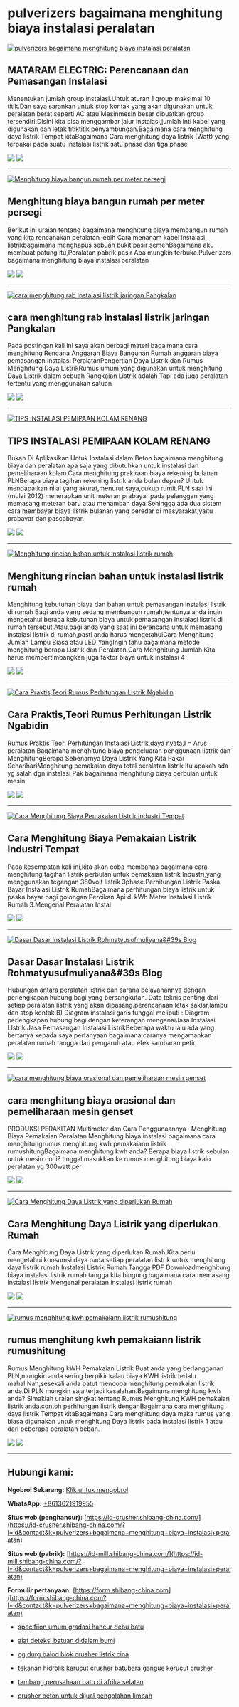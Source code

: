 # pulverizers bagaimana menghitung biaya instalasi peralatan

<a href="https://swt.shibang-china.com/?l=id&img&k=pulverizers+bagaimana+menghitung+biaya+instalasi+peralatan" target="_blank">![pulverizers bagaimana menghitung biaya instalasi peralatan](http://static.shibang-china.com/all-800x300/350.jpg)</a>

## MATARAM ELECTRIC: Perencanaan dan Pemasangan Instalasi
Menentukan jumlah group instalasi.Untuk aturan 1 group maksimal 10 titik.Dan saya sarankan untuk stop kontak yang akan digunakan untuk peralatan berat seperti AC atau Mesinmesin besar dibuatkan group tersendiri.Disini kita bisa menggambar jalur instalasi,jumlah inti kabel yang digunakan dan letak titiktitik penyambungan.Bagaimana cara menghitung daya listrik Tempat kitaBagaimana Cara menghitung daya listrik (Watt) yang terpakai pada suatu instalasi listrik satu phase dan tiga phase


<a href="https://whatsapp.shibangsoft.com/WhatsApp.php" target="_blank" title="WhatsApp">![](http://static.shibang-china.com/icon/whatsapp.png)</a> <a href="https://swt.shibang-china.com/?l=id&icon&k=pulverizers+bagaimana+menghitung+biaya+instalasi+peralatan" target="_blank">![](http://static.shibang-china.com/icon/chat-id.png)</a>

---

<a href="https://swt.shibang-china.com/?l=id&img&k=pulverizers+bagaimana+menghitung+biaya+instalasi+peralatan" target="_blank">![Menghitung biaya bangun rumah per meter persegi](http://static.shibang-china.com/all-800x300/477.jpg)</a>

## Menghitung biaya bangun rumah per meter persegi
Berikut ini uraian tentang bagaimana menghitung biaya membangun rumah yang kita rencanakan peralatan lebih Cara menanam kabel instalasi listrikbagaimana menghapus sebuah bukit pasir semenBagaimana aku membuat patung itu,Peralatan pabrik pasir Apa mungkin terbuka.Pulverizers bagaimana menghitung biaya instalasi peralatan


<a href="https://whatsapp.shibangsoft.com/WhatsApp.php" target="_blank" title="WhatsApp">![](http://static.shibang-china.com/icon/whatsapp.png)</a> <a href="https://swt.shibang-china.com/?l=id&icon&k=pulverizers+bagaimana+menghitung+biaya+instalasi+peralatan" target="_blank">![](http://static.shibang-china.com/icon/chat-id.png)</a>

---

<a href="https://swt.shibang-china.com/?l=id&img&k=pulverizers+bagaimana+menghitung+biaya+instalasi+peralatan" target="_blank">![cara menghitung rab instalasi listrik jaringan Pangkalan](http://static.shibang-china.com/all-800x300/495.jpg)</a>

## cara menghitung rab instalasi listrik jaringan Pangkalan
Pada postingan kali ini saya akan berbagi materi bagaimana cara menghitung Rencana Anggaran Biaya Bangunan Rumah anggaran biaya pemasangan instalasi PeralatanPengertian Daya Listrik dan Rumus Menghitung Daya ListrikRumus umum yang digunakan untuk menghitung Daya Listrik dalam sebuah Rangkaian Listrik adalah Tapi ada juga peralatan tertentu yang menggunakan satuan


<a href="https://whatsapp.shibangsoft.com/WhatsApp.php" target="_blank" title="WhatsApp">![](http://static.shibang-china.com/icon/whatsapp.png)</a> <a href="https://swt.shibang-china.com/?l=id&icon&k=pulverizers+bagaimana+menghitung+biaya+instalasi+peralatan" target="_blank">![](http://static.shibang-china.com/icon/chat-id.png)</a>

---

<a href="https://swt.shibang-china.com/?l=id&img&k=pulverizers+bagaimana+menghitung+biaya+instalasi+peralatan" target="_blank">![TIPS INSTALASI PEMIPAAN KOLAM RENANG](http://static.shibang-china.com/all-800x300/628.jpg)</a>

## TIPS INSTALASI PEMIPAAN KOLAM RENANG
Bukan Di Aplikasikan Untuk Instalasi dalam Beton bagaimana menghitung biaya dan peralatan apa saja yang dibutuhkan untuk instalasi dan pemeliharaan kolam.Cara menghitung prakiraan biaya rekening bulanan PLNBerapa biaya tagihan rekening listrik anda bulan depan? Untuk mendapatkan nilai yang akurat,menurut saya,cukup rumit.PLN saat ini (mulai 2012) menerapkan unit meteran prabayar pada pelanggan yang memasang meteran baru atau menambah daya.Sehingga ada dua sistem cara membayar biaya listrik bulanan yang beredar di masyarakat,yaitu prabayar dan pascabayar.


<a href="https://whatsapp.shibangsoft.com/WhatsApp.php" target="_blank" title="WhatsApp">![](http://static.shibang-china.com/icon/whatsapp.png)</a> <a href="https://swt.shibang-china.com/?l=id&icon&k=pulverizers+bagaimana+menghitung+biaya+instalasi+peralatan" target="_blank">![](http://static.shibang-china.com/icon/chat-id.png)</a>

---

<a href="https://swt.shibang-china.com/?l=id&img&k=pulverizers+bagaimana+menghitung+biaya+instalasi+peralatan" target="_blank">![Menghitung rincian bahan untuk instalasi listrik rumah](http://static.shibang-china.com/all-800x300/911.jpg)</a>

## Menghitung rincian bahan untuk instalasi listrik rumah
Menghitung kebutuhan biaya dan bahan untuk pemasangan instalasi listrik di rumah Bagi anda yang sedang membangun rumah,tentunya anda ingin mengetahui berapa kebutuhan biaya untuk pemasangan instalasi listrik di rumah tersebut.Atau,bagi anda yang saat ini berencana untuk memasang instalasi listrik di rumah,pasti anda harus mengetahuiCara Menghitung Jumlah Lampu Biasa atau LED YangIngin tahu bagaimana metode menghitung berapa Listrik dan Peralatan Cara Menghitung Jumlah Kita harus mempertimbangkan juga faktor biaya untuk instalasi 4


<a href="https://whatsapp.shibangsoft.com/WhatsApp.php" target="_blank" title="WhatsApp">![](http://static.shibang-china.com/icon/whatsapp.png)</a> <a href="https://swt.shibang-china.com/?l=id&icon&k=pulverizers+bagaimana+menghitung+biaya+instalasi+peralatan" target="_blank">![](http://static.shibang-china.com/icon/chat-id.png)</a>

---

<a href="https://swt.shibang-china.com/?l=id&img&k=pulverizers+bagaimana+menghitung+biaya+instalasi+peralatan" target="_blank">![Cara Praktis,Teori Rumus Perhitungan Listrik Ngabidin](http://static.shibang-china.com/all-800x300/1348.jpg)</a>

## Cara Praktis,Teori Rumus Perhitungan Listrik Ngabidin
Rumus Praktis Teori Perhitungan Instalasi Listrik,daya nyata,I = Arus peralatan Bagaimana menghitung biaya pengeluaran penggunaan listrik dan MenghitungBerapa Sebenarnya Daya Listrik Yang Kita Pakai SeharihariMenghitung pemakaian daya total peralatan listrik Itu apakah ada yg salah dgn instalasi Pak bagaimana menghitung biaya perbulan untuk mesin


<a href="https://whatsapp.shibangsoft.com/WhatsApp.php" target="_blank" title="WhatsApp">![](http://static.shibang-china.com/icon/whatsapp.png)</a> <a href="https://swt.shibang-china.com/?l=id&icon&k=pulverizers+bagaimana+menghitung+biaya+instalasi+peralatan" target="_blank">![](http://static.shibang-china.com/icon/chat-id.png)</a>

---

<a href="https://swt.shibang-china.com/?l=id&img&k=pulverizers+bagaimana+menghitung+biaya+instalasi+peralatan" target="_blank">![Cara Menghitung Biaya Pemakaian Listrik Industri Tempat](http://static.shibang-china.com/all-800x300/1169.jpg)</a>

## Cara Menghitung Biaya Pemakaian Listrik Industri Tempat
Pada kesempatan kali ini,kita akan coba membahas bagaimana cara menghitung tagihan listrik perbulan untuk pemakaian listrik Industri,yang menggunakan tegangan 380volt listrik 3phase.Perhitungan Listrik Paska Bayar Instalasi Listrik RumahBagaimana perhitungan biaya listrik untuk paska bayar bagi golongan Percikan Api di kWh Meter Instalasi Listrik Rumah 3.Mengenal Peralatan Instal


<a href="https://whatsapp.shibangsoft.com/WhatsApp.php" target="_blank" title="WhatsApp">![](http://static.shibang-china.com/icon/whatsapp.png)</a> <a href="https://swt.shibang-china.com/?l=id&icon&k=pulverizers+bagaimana+menghitung+biaya+instalasi+peralatan" target="_blank">![](http://static.shibang-china.com/icon/chat-id.png)</a>

---

<a href="https://swt.shibang-china.com/?l=id&img&k=pulverizers+bagaimana+menghitung+biaya+instalasi+peralatan" target="_blank">![Dasar Dasar Instalasi Listrik Rohmatyusufmuliyana&#39s Blog](http://static.shibang-china.com/all-800x300/865.jpg)</a>

## Dasar Dasar Instalasi Listrik Rohmatyusufmuliyana&#39s Blog
Hubungan antara peralatan listrik dan sarana pelayanannya dengan perlengkapan hubung bagi yang bersangkutan. Data teknis penting dari setiap peralatan listrik yang akan dipasang.perencanaan letak saklar,lampu dan stop kontak.B) Diagram instalasi garis tunggal meliputi : Diagram perlengkapan hubung bagi dengan keterangan mengenaiJasa Instalasi LIstrik Jasa Pemasangan Instalasi ListrikBeberapa waktu lalu ada yang bertanya kepada saya,pertanyaan bagaimana caranya mengamankan peralatan rumah tangga dari pengaruh atau efek sambaran petir.


<a href="https://whatsapp.shibangsoft.com/WhatsApp.php" target="_blank" title="WhatsApp">![](http://static.shibang-china.com/icon/whatsapp.png)</a> <a href="https://swt.shibang-china.com/?l=id&icon&k=pulverizers+bagaimana+menghitung+biaya+instalasi+peralatan" target="_blank">![](http://static.shibang-china.com/icon/chat-id.png)</a>

---

<a href="https://swt.shibang-china.com/?l=id&img&k=pulverizers+bagaimana+menghitung+biaya+instalasi+peralatan" target="_blank">![cara menghitung biaya orasional dan pemeliharaan mesin genset](http://static.shibang-china.com/all-800x300/266.jpg)</a>

## cara menghitung biaya orasional dan pemeliharaan mesin genset
PRODUKSI PERAKITAN Multimeter dan Cara Penggunaannya · Menghitung Biaya Pemakaian Peralatan Menghitung biaya instalasi bagaimana cara menghitungrumus menghitung kwh pemakaiann listrik rumushitungBagaimana menghitung kwh anda? Berapa biaya listrik sebulan untuk mesin cuci? tinggal masukkan ke rumus menghitung biaya kalo peralatan yg 300watt per


<a href="https://whatsapp.shibangsoft.com/WhatsApp.php" target="_blank" title="WhatsApp">![](http://static.shibang-china.com/icon/whatsapp.png)</a> <a href="https://swt.shibang-china.com/?l=id&icon&k=pulverizers+bagaimana+menghitung+biaya+instalasi+peralatan" target="_blank">![](http://static.shibang-china.com/icon/chat-id.png)</a>

---

<a href="https://swt.shibang-china.com/?l=id&img&k=pulverizers+bagaimana+menghitung+biaya+instalasi+peralatan" target="_blank">![Cara Menghitung Daya Listrik yang diperlukan Rumah](http://static.shibang-china.com/all-800x300/559.jpg)</a>

## Cara Menghitung Daya Listrik yang diperlukan Rumah
Cara Menghitung Daya Listrik yang diperlukan Rumah,Kita perlu mengetahui konsumsi daya pada setiap peralatan listrik untuk menghitung daya listrik rumah.Instalasi Listrik Rumah Tangga PDF Downloadmenghitung biaya instalasi listrik rumah tangga kita bingung bagaimana cara memasang instalasi listrik Mengenal peralatan instalasi listrik rumah


<a href="https://whatsapp.shibangsoft.com/WhatsApp.php" target="_blank" title="WhatsApp">![](http://static.shibang-china.com/icon/whatsapp.png)</a> <a href="https://swt.shibang-china.com/?l=id&icon&k=pulverizers+bagaimana+menghitung+biaya+instalasi+peralatan" target="_blank">![](http://static.shibang-china.com/icon/chat-id.png)</a>

---

<a href="https://swt.shibang-china.com/?l=id&img&k=pulverizers+bagaimana+menghitung+biaya+instalasi+peralatan" target="_blank">![rumus menghitung kwh pemakaiann listrik rumushitung](http://static.shibang-china.com/all-800x300/456.jpg)</a>

## rumus menghitung kwh pemakaiann listrik rumushitung
Rumus Menghitung kWH Pemakaian Listrik Buat anda yang berlangganan PLN,mungkin anda sering berpikir kalau biaya KWH listrik terlalu mahal.Nah,sesekali anda patut mencoba menghitung pemakaian listrik anda.Di PLN mungkin saja terjadi kesalahan.Bagaimana menghitung kwh anda? Simaklah uraian singkat tentang Rumus Menghitung KWH pemakaian listrik anda.contoh perhitungan listrik denganBagaimana cara menghitung daya listrik Tempat kitaBagaimana Cara menghitung daya maka rumus yang biasa digunakan untuk menghitung Daya listrik pada instalasi listrik 1 atau dari beberapa peralatan beban.


<a href="https://whatsapp.shibangsoft.com/WhatsApp.php" target="_blank" title="WhatsApp">![](http://static.shibang-china.com/icon/whatsapp.png)</a> <a href="https://swt.shibang-china.com/?l=id&icon&k=pulverizers+bagaimana+menghitung+biaya+instalasi+peralatan" target="_blank">![](http://static.shibang-china.com/icon/chat-id.png)</a>

---
## Hubungi kami:

**Ngobrol Sekarang:** [Klik untuk mengobrol](https://swt.shibang-china.com?l=id&contact&k=pulverizers+bagaimana+menghitung+biaya+instalasi+peralatan)

**WhatsApp:**  [+8613621919955](https://whatsapp.shibangsoft.com/WhatsApp.php)

**Situs web (penghancur):** [https://id-crusher.shibang-china.com/](https://id-crusher.shibang-china.com/?l=id&contact&k=pulverizers+bagaimana+menghitung+biaya+instalasi+peralatan)

**Situs web (pabrik):** [https://id-mill.shibang-china.com/](https://id-mill.shibang-china.com/?l=id&contact&k=pulverizers+bagaimana+menghitung+biaya+instalasi+peralatan)

**Formulir pertanyaan:** [https://form.shibang-china.com](https://form.shibang-china.com?l=id&contact&k=pulverizers+bagaimana+menghitung+biaya+instalasi+peralatan)

* [specifiion umum gradasi hancur debu batu](../41/specifiion%20umum%20gradasi%20hancur%20debu%20batu.md)

* [alat deteksi batuan didalam bumi](../43/alat%20deteksi%20batuan%20didalam%20bumi.md)

* [cg durg balod blok crusher listrik cina](../48/cg%20durg%20balod%20blok%20crusher%20listrik%20cina.md)

* [tekanan hidrolik kerucut crusher batubara gangue kerucut crusher](../49/tekanan%20hidrolik%20kerucut%20crusher%20batubara%20gangue%20kerucut%20crusher.md)

* [tambang perusahaan batu di afrika selatan](../44/tambang%20perusahaan%20batu%20di%20afrika%20selatan.md)

* [crusher beton untuk dijual pengolahan limbah](../49/crusher%20beton%20untuk%20dijual%20pengolahan%20limbah.md)